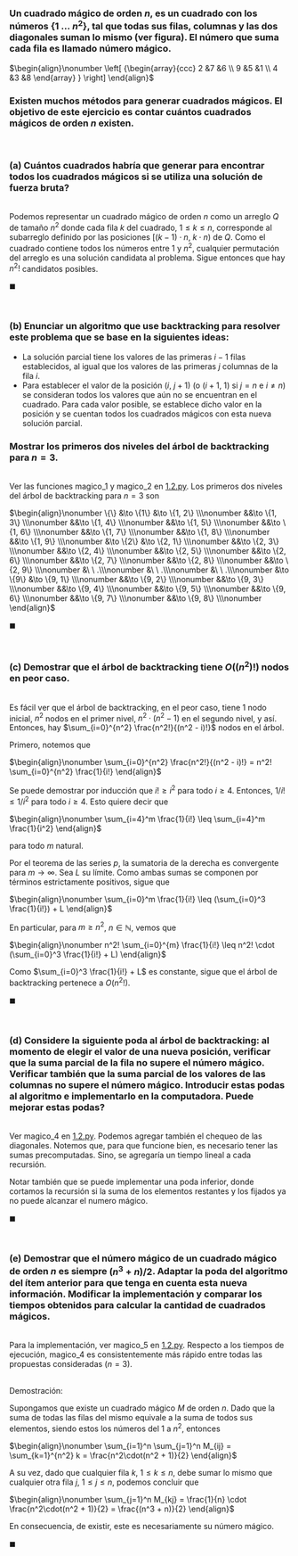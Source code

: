 ### Un cuadrado mágico de orden $n$, es un cuadrado con los números $\{1\ . . .\ n^2\}$, tal que todas sus filas, columnas y las dos diagonales suman lo mismo (ver figura). El número que suma cada fila es llamado número mágico. 

$\begin{align}\nonumber
    \left[ {\begin{array}{ccc}
        2 &7 &6 \\
        9 &5 &1 \\
        4 &3 &8
    \end{array} } \right]
\end{align}$

### Existen muchos métodos para generar cuadrados mágicos. El objetivo de este ejercicio es contar cuántos cuadrados mágicos de orden $n$ existen.


<br>

### (a) Cuántos cuadrados habría que generar para encontrar todos los cuadrados mágicos si se utiliza una solución de fuerza bruta?

\
Podemos representar un cuadrado mágico de orden $n$ como un arreglo $Q$ de tamaño $n^2$ donde cada fila $k$ del cuadrado, $1 \leq k \leq n$, corresponde al subarreglo definido por las posiciones $[(k-1) \cdot n,\ k \cdot n)$ de $Q$. Como el cuadrado contiene todos los números entre $1$ y $n^2$, cualquier permutación del arreglo es una solución candidata al problema. Sigue entonces que hay $n^2!$ candidatos posibles.

$\blacksquare$


<br>

### (b) Enunciar un algoritmo que use backtracking para resolver este problema que se base en la siguientes ideas:

- La solución parcial tiene los valores de las primeras $i − 1$ filas establecidos, al igual que los valores de las primeras $j$ columnas de la fila $i$.
- Para establecer el valor de la posición $(i,\ j +1)$ (o $(i+1,\ 1)$ si $j = n$ e $i \neq n$) se consideran todos los valores que aún no se encuentran en el cuadrado. Para cada valor posible, se establece dicho valor en la posición y se cuentan todos los cuadrados mágicos con esta nueva solución parcial.

### Mostrar los primeros dos niveles del árbol de backtracking para $n = 3$.

\
Ver las funciones magico_1 y magico_2 en [1.2.py](./impl/1.2.py). Los primeros dos niveles del árbol de backtracking para $n = 3$ son

$\begin{align}\nonumber
    \{\} &\to \{1\} &\to \{1, 2\} \\\nonumber
    &&\to \{1, 3\} \\\nonumber
    &&\to \{1, 4\} \\\nonumber
    &&\to \{1, 5\} \\\nonumber
    &&\to \{1, 6\} \\\nonumber
    &&\to \{1, 7\} \\\nonumber
    &&\to \{1, 8\} \\\nonumber
    &&\to \{1, 9\} \\\nonumber
    &\to \{2\} &\to \{2, 1\} \\\nonumber
    &&\to \{2, 3\} \\\nonumber
    &&\to \{2, 4\} \\\nonumber
    &&\to \{2, 5\} \\\nonumber
    &&\to \{2, 6\} \\\nonumber
    &&\to \{2, 7\} \\\nonumber
    &&\to \{2, 8\} \\\nonumber
    &&\to \{2, 9\} \\\nonumber
    &\ \ .\\\nonumber
    &\ \ .\\\nonumber
    &\ \ .\\\nonumber
    &\to \{9\} &\to \{9, 1\} \\\nonumber
    &&\to \{9, 2\} \\\nonumber
    &&\to \{9, 3\} \\\nonumber
    &&\to \{9, 4\} \\\nonumber
    &&\to \{9, 5\} \\\nonumber
    &&\to \{9, 6\} \\\nonumber
    &&\to \{9, 7\} \\\nonumber
    &&\to \{9, 8\} \\\nonumber
\end{align}$


$\blacksquare$


<br>

### (c) Demostrar que el árbol de backtracking tiene $O((n^2)!)$ nodos en peor caso.

\
Es fácil ver que el árbol de backtracking, en el peor caso, tiene $1$ nodo inicial, $n^2$ nodos en el primer nivel, $n^2 \cdot (n^2 - 1)$ en el segundo nivel, y así. Entonces, hay $\sum_{i=0}^{n^2} \frac{n^2!}{(n^2 - i)!}$ nodos en el árbol.

Primero, notemos que

$\begin{align}\nonumber
    \sum_{i=0}^{n^2} \frac{n^2!}{(n^2 - i)!} = n^2! \sum_{i=0}^{n^2} \frac{1}{i!}
\end{align}$

Se puede demostrar por inducción que $i! \geq i^2$ para todo $i \geq 4$. Entonces, $1/i! \leq 1/i^2$ para todo $i \geq 4$. Esto quiere decir que

$\begin{align}\nonumber
    \sum_{i=4}^m \frac{1}{i!} \leq \sum_{i=4}^m \frac{1}{i^2}
\end{align}$

para todo $m$ natural.

Por el teorema de las series $p$, la sumatoria de la derecha es convergente para $m \to \infty$. Sea $L$ su límite. Como ambas sumas se componen por términos estrictamente positivos, sigue que

$\begin{align}\nonumber
    \sum_{i=0}^m \frac{1}{i!} \leq (\sum_{i=0}^3 \frac{1}{i!}) + L
\end{align}$

En particular, para $m \geq n^2$, $n \in \mathbb{N}$, vemos que 

$\begin{align}\nonumber
    n^2! \sum_{i=0}^{m} \frac{1}{i!} \leq n^2! \cdot (\sum_{i=0}^3 \frac{1}{i!} + L) 
\end{align}$

Como $\sum_{i=0}^3 \frac{1}{i!} + L$ es constante, sigue que el árbol de backtracking pertenece a $O(n^2!)$.

$\blacksquare$


<br>

### (d) Considere la siguiente poda al árbol de backtracking: al momento de elegir el valor de una nueva posición, verificar que la suma parcial de la fila no supere el número mágico. Verificar también que la suma parcial de los valores de las columnas no supere el número mágico. Introducir estas podas al algoritmo e implementarlo en la computadora. Puede mejorar estas podas?

\
Ver magico_4 en [1.2.py](./impl/1.2.py). Podemos agregar también el chequeo de las diagonales. Notemos que, para que funcione bien, es necesario tener las sumas precomputadas. Sino, se agregaría un tiempo lineal a cada recursión. 

Notar también que se puede implementar una poda inferior, donde cortamos la recursión si la suma de los elementos restantes y los fijados ya no puede alcanzar el numero mágico.   

$\blacksquare$


<br>

### (e) Demostrar que el número mágico de un cuadrado mágico de orden $n$ es siempre $(n^3 + n)/2$. Adaptar la poda del algoritmo del ítem anterior para que tenga en cuenta esta nueva información. Modificar la implementación y comparar los tiempos obtenidos para calcular la cantidad de cuadrados mágicos.

\
Para la implementación, ver magico_5 en [1.2.py](./impl/1.2.py). Respecto a los tiempos de ejecución, magico_4 es consistentemente más rápido entre todas las propuestas consideradas ($n = 3$).

\
Demostración:

Supongamos que existe un cuadrado mágico $M$ de orden $n$. Dado que la suma de todas las filas del mismo equivale a la suma de todos sus elementos, siendo estos los números del $1$ a $n^2$, entonces

$\begin{align}\nonumber
    \sum_{i=1}^n \sum_{j=1}^n M_{ij} = \sum_{k=1}^{n^2} k = \frac{n^2\cdot(n^2 + 1)}{2}
\end{align}$

A su vez, dado que cualquier fila $k$, $1 \leq k \leq n$, debe sumar lo mismo que cualquier otra fila $j$, $1 \leq j \leq n$, podemos concluir que

$\begin{align}\nonumber
    \sum_{j=1}^n M_{kj} = \frac{1}{n} \cdot \frac{n^2\cdot(n^2 + 1)}{2} = \frac{(n^3 + n)}{2}
\end{align}$

En consecuencia, de existir, este es necesariamente su número mágico.

$\blacksquare$
